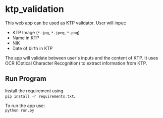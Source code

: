 # ktp_validation

This web app can be used as KTP validator. User will input:
* KTP Image (`*.jpg`, `*.jpeg`, `*.png`)
* Name in KTP
* NIK
* Date of birth in KTP

The app will validate between user's inputs and the content of KTP. It uses OCR (Optical Character Recognition) to extract information from KTP.

## Run Program
Install the requirement using <br>
`pip install -r requirements.txt`.

To run the app use: <br>
`python run.py`